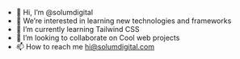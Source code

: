 - 👋 Hi, I’m @solumdigital
- 👀 We’re interested in learning new technologies and frameworks
- 🌱 I’m currently learning Tailwind CSS
- 💞️ I’m looking to collaborate on Cool web projects 
- 📫 How to reach me hi@solumdigital.com

<!---
solumdigital/solumdigital is a ✨ special ✨ repository because its `README.md` (this file) appears on your GitHub profile.
You can click the Preview link to take a look at your changes.
--->
